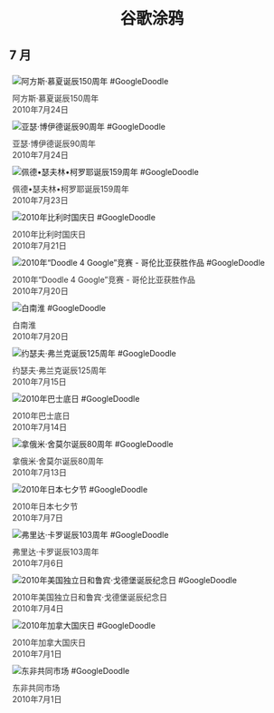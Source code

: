 
<h1 align="center"> 谷歌涂鸦 </h1>




## 7 月

<div class="image">


<img src="https://lh3.googleusercontent.com/nnVGbJKqmsfJJ4dLC2vvcLRk0jD1JdbgU3gUpMvd5METvR_Y1anwHVjWxvvT5cdI87vGsmm4On9J_4oy3HmK7hDcTeWTjuxVvJ2gRJQ=s660" alt="阿方斯·慕夏诞辰150周年 #GoogleDoodle" style="margin: 5px"/>
<div class="info" style="font-size: 14px; color:#333333; margin:5px"><div class="title">阿方斯·慕夏诞辰150周年</div><div class="date">2010年7月24日</div></div>

<img src="//www.google.com/logos/2010/arthurboyd2010-hp.jpg" alt="亚瑟·博伊德诞辰90周年 #GoogleDoodle" style="margin: 5px"/>
<div class="info" style="font-size: 14px; color:#333333; margin:5px"><div class="title">亚瑟·博伊德诞辰90周年</div><div class="date">2010年7月24日</div></div>

<img src="https://lh3.googleusercontent.com/MaszCSVZcDegjtAvr2tMMisFmwNZdKPQM9L0CdUpPsSKNuSjAueA5QcHK6q-z8Hl39tOvrAbjVN1EwMBs_akaqVpASETAga809Ho1zs=s660" alt="佩德•瑟夫林•柯罗耶诞辰159周年 #GoogleDoodle" style="margin: 5px"/>
<div class="info" style="font-size: 14px; color:#333333; margin:5px"><div class="title">佩德•瑟夫林•柯罗耶诞辰159周年</div><div class="date">2010年7月23日</div></div>

<img src="//www.google.com/logos/2010/belgium10-hp.gif" alt="2010年比利时国庆日 #GoogleDoodle" style="margin: 5px"/>
<div class="info" style="font-size: 14px; color:#333333; margin:5px"><div class="title">2010年比利时国庆日</div><div class="date">2010年7月21日</div></div>

<img src="//www.google.com/logos/2010/d4g_colombia10-hp.gif" alt="2010年“Doodle 4 Google”竞赛 - 哥伦比亚获胜作品 #GoogleDoodle" style="margin: 5px"/>
<div class="info" style="font-size: 14px; color:#333333; margin:5px"><div class="title">2010年“Doodle 4 Google”竞赛 - 哥伦比亚获胜作品</div><div class="date">2010年7月20日</div></div>

<img src="https://lh3.googleusercontent.com/v_a3zhQup8Sn5B8lSOrgUf0efXiSO4FZOBhsVZsxydMx2bX1q2HYvYdza4WZfa4CSDk9tG7ttqgInpdryA5EchPvUAxkqrw3GICRvRs=s660" alt="白南淮 #GoogleDoodle" style="margin: 5px"/>
<div class="info" style="font-size: 14px; color:#333333; margin:5px"><div class="title">白南淮</div><div class="date">2010年7月20日</div></div>

<img src="https://lh3.googleusercontent.com/Rau5qUeVr0EwL02uaQCh3gJxIcvTlIjrwm3w1JdvJl2y-qUCanBTuN_QiY25F0gwaWksrsZnda1Q2lkC9NTcfJ5Q7D6yvQZOHP6ZJ8rW=s660" alt="约瑟夫·弗兰克诞辰125周年 #GoogleDoodle" style="margin: 5px"/>
<div class="info" style="font-size: 14px; color:#333333; margin:5px"><div class="title">约瑟夫·弗兰克诞辰125周年</div><div class="date">2010年7月15日</div></div>

<img src="https://lh3.googleusercontent.com/KhEnLAqG4zRmI_4x28FqlEo4O9o8k4lw_QLTjToIbBiT7zi408fcrsMrBAjzdlaTucXUbDi03A1SpQ6xF7n34yRsrnUKBHuENBaMBKal=s660" alt="2010年巴士底日 #GoogleDoodle" style="margin: 5px"/>
<div class="info" style="font-size: 14px; color:#333333; margin:5px"><div class="title">2010年巴士底日</div><div class="date">2010年7月14日</div></div>

<img src="//www.google.com/logos/2010/naomishemer10-hp.jpg" alt="拿俄米·舍莫尔诞辰80周年 #GoogleDoodle" style="margin: 5px"/>
<div class="info" style="font-size: 14px; color:#333333; margin:5px"><div class="title">拿俄米·舍莫尔诞辰80周年</div><div class="date">2010年7月13日</div></div>

<img src="//www.google.com/logos/2010/tanabata2010-hp.jpg" alt="2010年日本七夕节 #GoogleDoodle" style="margin: 5px"/>
<div class="info" style="font-size: 14px; color:#333333; margin:5px"><div class="title">2010年日本七夕节</div><div class="date">2010年7月7日</div></div>

<img src="https://lh3.googleusercontent.com/p6q5p_dRoHM4lkWOroCsAdhhtmcZV8r2FFPpRpCxsmBIJghH95flzx9DwhEgggHg24mLb3aOXZrdbW1vhws3KGNP-bJdTb4QD8fTTTVu3A=s660" alt="弗里达·卡罗诞辰103周年 #GoogleDoodle" style="margin: 5px"/>
<div class="info" style="font-size: 14px; color:#333333; margin:5px"><div class="title">弗里达·卡罗诞辰103周年</div><div class="date">2010年7月6日</div></div>

<img src="//www.google.com/logos/2010/july4thgoldberg10-hp.png" alt="2010年美国独立日和鲁宾·戈德堡诞辰纪念日 #GoogleDoodle" style="margin: 5px"/>
<div class="info" style="font-size: 14px; color:#333333; margin:5px"><div class="title">2010年美国独立日和鲁宾·戈德堡诞辰纪念日</div><div class="date">2010年7月4日</div></div>

<img src="https://lh3.googleusercontent.com/R4x7n4oTzBHvYVoMs1HCLl3PM3wFJt-P4TaMW3-ijnRYoyr_sMIHK9xaxGsz_oIeQA_ftJjjk49wnmYmlOmzDvnQIU9oUNlyxtK7QThnIw=s660" alt="2010年加拿大国庆日 #GoogleDoodle" style="margin: 5px"/>
<div class="info" style="font-size: 14px; color:#333333; margin:5px"><div class="title">2010年加拿大国庆日</div><div class="date">2010年7月1日</div></div>

<img src="https://lh3.googleusercontent.com/is9hf1EGWA-O2MBeHgvmQYHivmpIaMyYjJSgQEdesPw_wr7zyxp1mYEul7Pp-b1iSl9hesyUibhcjqydZp05nRgv-hns9rSGYUHYSt0tgQ=s660" alt="东非共同市场 #GoogleDoodle" style="margin: 5px"/>
<div class="info" style="font-size: 14px; color:#333333; margin:5px"><div class="title">东非共同市场</div><div class="date">2010年7月1日</div></div>

</div>








